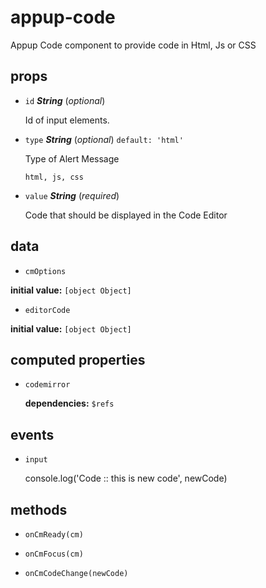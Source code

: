 # appup-code 

Appup Code component to provide code in Html, Js or CSS 

## props 

- `id` ***String*** (*optional*) 

  Id of input elements. 

- `type` ***String*** (*optional*) `default: 'html'` 

  Type of Alert Message
  
  `html, js, css` 

- `value` ***String*** (*required*) 

  Code that should be displayed in the Code Editor 

## data 

- `cmOptions` 

**initial value:** `[object Object]` 

- `editorCode` 

**initial value:** `[object Object]` 

## computed properties 

- `codemirror` 

   **dependencies:** `$refs` 


## events 

- `input` 

  console.log('Code :: this is new code', newCode) 

## methods 

- `onCmReady(cm)` 

- `onCmFocus(cm)` 

- `onCmCodeChange(newCode)` 

